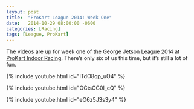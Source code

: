 ```yaml
---
layout: post
title:  "ProKart League 2014: Week One"
date:   2014-10-29 08:00:00 -0600
categories: [Racing]
tags: [League, ProKart]
---
```


The videos are up for week one of the George Jetson League 2014 at [ProKart Indoor Racing](http://prokartindoor.com/). There’s only six of us this time, but it’s still a lot of fun.

{% include youtube.html id="lTdO8qp_uO4" %}

{% include youtube.html id="OCtsCG0I_cQ" %}

{% include youtube.html id="eO6z5J3s3y4" %}
